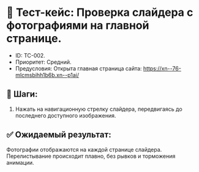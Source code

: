 # 🧪 Тест-кейс: Проверка слайдера с фотографиями на главной странице.
- ID: TC-002.
- Приоритет: Средний.
- Предусловия: Открыта главная страница сайта: https://xn--76-mlcmsbihh1b6b.xn--p1ai/ 
 
## 🔄 Шаги:
1. Нажать на навигационную стрелку слайдера, передвигаясь до последнего доступного изображения.

## ✅ Ожидаемый результат:
Фотографии отображаются на каждой странице слайдера. Перелистывание происходит плавно, без рывков и торможения анимации.
